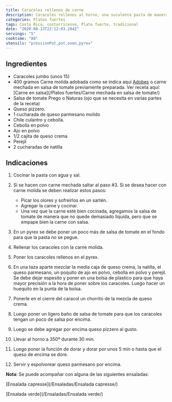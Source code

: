 ```yaml
---
title: Caracoles rellenos de carne 
description: Caracoles rellenos al horno, una suculenta pasta de manera diferente.
categories: Platos fuertes
tags: Costa Rica, costarricense, Plato fuerte, tradicional
date: "2020-08-13T22:12:03.284Z"
servings: "5"
cooktime: "80"
utensils: "pressionPot,pot,oven,pyrex"
---
```


## Ingredientes

- Caracoles jumbo (unos 15)
- 400 gramos Carne molida adobada como se indica aquí [Adobes](/Adobes/#res) o carne mechada en salsa de tomate previamente preparada. Ver receta aquí: [Carne en salsa](/Platos fuertes/Carne mechada en salsa de tomate/)
- Salsa de tomate Prego o Naturas (ojo que se necesita en varias partes de la receta)
- Queso pizzero.
- 1 cucharada de queso parmesano molido
- Chile culantro y cebolla.
- Cebolla en polvo
- Ajo en polvo
- 1/2 cajita de queso crema
- Perejil
- 2 cucharadas de natilla

## Indicaciones

1. Cocinar la pasta con agua y sal.
2. Si se hacen con carne  mechada saltar al paso #3. Si se desea hacer con carne molida se deben realizar estos pasos:
    - Picar los olores y sofreírlos en un sartén.
    - Agregar la carne y cocinar.
    - Una vez que la carne esté bien cocinada, agregamos la salsa de tomate de manera que no quede demasiado liquida, pero que se empape bien la carne con salsa.

3. En un pyrex se debe poner un poco más de  salsa de tomate en el fondo para que la pasta no se pegue.
4. Rellenar los caracoles con la carne molida.
5. Poner los caracoles rellenos en el pyrex.
6. En una taza aparte mezclar la media caja de queso crema, la natilla, el queso parmesano, un poquito de ajo en polvo, cebolla en polvo y perejil. Se debe dejar espesito y poner en una bolsa de plastico para que haya mayor precisión a la hora de poner sobre los caracoles. Luego hacer un huequito en la punta de la bolsa.
7. Ponerle en el cierre del caracol un chorrito de la mezcla de queso crema.
8. Luego poner un ligero baño de salsa de tomate para que los caracoles tengan un poco de salsa por encima.
9. Luego se debe agregar por encima queso pizzero al gusto.
10. Llevar al horno a 350º durante 30 min.
11. Luego poner la función de dorar y dorar por unos 5 min o hasta que el queso de encima se dore.
12. Servir y espolvorear queso parmesano por encima.

**Nota**: Se puede acompañar con alguna de las siguientes ensaladas:

[Ensalada capresse](/Ensaladas/Ensalada capresse/)

[Ensalada verde](/Ensaladas/Ensalada verde/)
